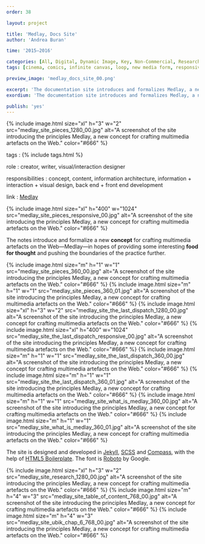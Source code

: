 ```yaml
---
order: 38

layout: project

title: 'Medlay, Docs Site'
author: 'Andrea Buran'

time: '2015–2016'

categories: [All, Digital, Dynamic Image, Key, Non-Commercial, Research]
tags: [cinema, comics, infinite canvas, loop, new media form, responsive, sequential art, site]

preview_image: 'medlay_docs_site_00.png'

excerpt: 'The documentation site introduces and formalizes Medlay, a new concept for crafting multimedia artefacts on the Web.'
exordium: 'The documentation site introduces and formalizes Medlay, a new concept for crafting multimedia artefacts on the Web.'

publish: 'yes'
---
```


<div class="figures">
    {% include image.html 
        size="xl" 
        h="3" w="2" 
        src="medlay_site_pieces_1280_00.jpg" 
        alt="A screenshot of the site introducing the principles Medlay, a new concept for crafting multimedia artefacts on the Web." 
        color="#666" 
    %}
</div>

tags
: {% include tags.html %}

role
: creator, writer, visual/interaction designer

responsibilities
: concept, content, information architecture, information + interaction + visual design, back end + front end development

link
: [Medlay](http://ranbureand.github.io/medlay/ "Medlay")

<div class="figures">
    {% include image.html 
        size="xl" 
        h="400" w="1024" 
        src="medlay_site_pieces_responsive_00.jpg" 
        alt="A screenshot of the site introducing the principles Medlay, a new concept for crafting multimedia artefacts on the Web." 
        color="#666" 
    %}
</div>

The notes introduce and formalize a new **concept** for crafting multimedia artefacts on the Web—Medlay—in hopes of providing some interesting **food for thought** and pushing the boundaries of the practice further.

<div class="figures">
    {% include image.html 
        size="m" 
        h="1" w="1" 
        src="medlay_site_pieces_360_00.jpg" 
        alt="A screenshot of the site introducing the principles Medlay, a new concept for crafting multimedia artefacts on the Web." 
        color="#666" 
    %}
    {% include image.html 
        size="m" 
        h="1" w="1" 
        src="medlay_site_pieces_360_01.jpg" 
        alt="A screenshot of the site introducing the principles Medlay, a new concept for crafting multimedia artefacts on the Web." 
        color="#666" 
    %}
    {% include image.html 
        size="xl" 
        h="3" w="2" 
        src="medlay_site_the_last_dispatch_1280_00.jpg" 
        alt="A screenshot of the site introducing the principles Medlay, a new concept for crafting multimedia artefacts on the Web." 
        color="#666" 
    %}
    {% include image.html 
        size="xl" 
        h="400" w="1024" 
        src="medlay_site_the_last_dispatch_responsive_00.jpg" 
        alt="A screenshot of the site introducing the principles Medlay, a new concept for crafting multimedia artefacts on the Web." 
        color="#666" 
    %}
    {% include image.html 
        size="m" 
        h="1" w="1" 
        src="medlay_site_the_last_dispatch_360_00.jpg" 
        alt="A screenshot of the site introducing the principles Medlay, a new concept for crafting multimedia artefacts on the Web." 
        color="#666" 
    %}
    {% include image.html 
        size="m" 
        h="1" w="1" 
        src="medlay_site_the_last_dispatch_360_01.jpg" 
        alt="A screenshot of the site introducing the principles Medlay, a new concept for crafting multimedia artefacts on the Web." 
        color="#666" 
    %}
    {% include image.html 
        size="m" 
        h="1" w="1" 
        src="medlay_site_what_is_medlay_360_00.jpg" 
        alt="A screenshot of the site introducing the principles Medlay, a new concept for crafting multimedia artefacts on the Web." 
        color="#666" 
    %}
    {% include image.html 
        size="m" 
        h="1" w="1" 
        src="medlay_site_what_is_medlay_360_01.jpg" 
        alt="A screenshot of the site introducing the principles Medlay, a new concept for crafting multimedia artefacts on the Web." 
        color="#666" 
    %}
</div>

The site is designed and developed in [Jekyll](http://jekyllrb.com/ "Jekyll"), [SCSS](http://sass-lang.com/ "SASS") and [Compass](http://compass-style.org/ "Compass"), with the help of [HTML5 Boilerplate](https://html5boilerplate.com/ "HTML5 Boilerplate"). The font is [Roboto](https://www.google.com/fonts/specimen/Roboto) by Google.

<div class="figures">
    {% include image.html 
        size="xl" 
        h="3" w="2" 
        src="medlay_site_research_1280_00.jpg" 
        alt="A screenshot of the site introducing the principles Medlay, a new concept for crafting multimedia artefacts on the Web." 
        color="#666" 
    %}
    {% include image.html 
        size="m" 
        h="4" w="3" 
        src="medlay_site_table_of_content_768_00.jpg" 
        alt="A screenshot of the site introducing the principles Medlay, a new concept for crafting multimedia artefacts on the Web." 
        color="#666" 
    %}
    {% include image.html 
        size="m" 
        h="4" w="3" 
        src="medlay_site_ubik_chap_6_768_00.jpg" 
        alt="A screenshot of the site introducing the principles Medlay, a new concept for crafting multimedia artefacts on the Web." 
        color="#666" 
    %}
</div>